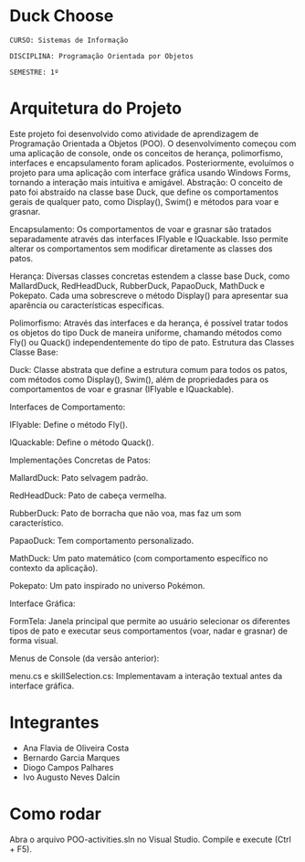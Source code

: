 # Duck Choose
`CURSO: Sistemas de Informação`

`DISCIPLINA: Programação Orientada por Objetos`

`SEMESTRE: 1º`


# Arquitetura do Projeto

Este projeto foi desenvolvido como atividade de aprendizagem de Programação Orientada a Objetos (POO). O desenvolvimento começou com uma aplicação de console, onde os conceitos de herança, polimorfismo, interfaces e encapsulamento foram aplicados. Posteriormente, evoluímos o projeto para uma aplicação com interface gráfica usando Windows Forms, tornando a interação mais intuitiva e amigável.
Abstração:
O conceito de pato foi abstraído na classe base Duck, que define os comportamentos gerais de qualquer pato, como Display(), Swim() e métodos para voar e grasnar.

Encapsulamento:
Os comportamentos de voar e grasnar são tratados separadamente através das interfaces IFlyable e IQuackable. Isso permite alterar os comportamentos sem modificar diretamente as classes dos patos.

Herança:
Diversas classes concretas estendem a classe base Duck, como MallardDuck, RedHeadDuck, RubberDuck, PapaoDuck, MathDuck e Pokepato. Cada uma sobrescreve o método Display() para apresentar sua aparência ou características específicas.

Polimorfismo:
Através das interfaces e da herança, é possível tratar todos os objetos do tipo Duck de maneira uniforme, chamando métodos como Fly() ou Quack() independentemente do tipo de pato.
Estrutura das Classes
Classe Base:

Duck: Classe abstrata que define a estrutura comum para todos os patos, com métodos como Display(), Swim(), além de propriedades para os comportamentos de voar e grasnar (IFlyable e IQuackable).

Interfaces de Comportamento:

IFlyable: Define o método Fly().

IQuackable: Define o método Quack().

Implementações Concretas de Patos:

MallardDuck: Pato selvagem padrão.

RedHeadDuck: Pato de cabeça vermelha.

RubberDuck: Pato de borracha que não voa, mas faz um som característico.

PapaoDuck: Tem comportamento personalizado.

MathDuck: Um pato matemático (com comportamento específico no contexto da aplicação).

Pokepato: Um pato inspirado no universo Pokémon.

Interface Gráfica:

FormTela: Janela principal que permite ao usuário selecionar os diferentes tipos de pato e executar seus comportamentos (voar, nadar e grasnar) de forma visual.

Menus de Console (da versão anterior):

menu.cs e skillSelection.cs: Implementavam a interação textual antes da interface gráfica.


# Integrantes
* Ana Flavia de Oliveira Costa
* Bernardo Garcia Marques
* Diogo Campos Palhares
* Ivo Augusto Neves Dalcin

# Como rodar
Abra o arquivo POO-activities.sln no Visual Studio.
Compile e execute (Ctrl + F5).
